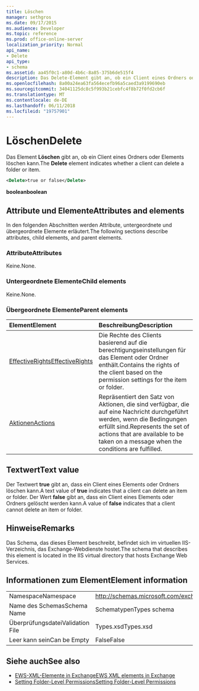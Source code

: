 ```yaml
---
title: Löschen
manager: sethgros
ms.date: 09/17/2015
ms.audience: Developer
ms.topic: reference
ms.prod: office-online-server
localization_priority: Normal
api_name:
- Delete
api_type:
- schema
ms.assetid: aa45f0c1-a80d-4b6c-8a85-375b6de515f4
description: Das Delete-Element gibt an, ob ein Client eines Ordners oder Elements löschen kann.
ms.openlocfilehash: 8a00a24ea63fa564ecefb96a5caed3a9199690eb
ms.sourcegitcommit: 34041125dc8c5f993b21cebfc4f8b72f0fd2cb6f
ms.translationtype: MT
ms.contentlocale: de-DE
ms.lasthandoff: 06/11/2018
ms.locfileid: "19757901"
---
```

# <a name="delete"></a><span data-ttu-id="f9437-103">Löschen</span><span class="sxs-lookup"><span data-stu-id="f9437-103">Delete</span></span>

<span data-ttu-id="f9437-104">Das Element **Löschen** gibt an, ob ein Client eines Ordners oder Elements löschen kann.</span><span class="sxs-lookup"><span data-stu-id="f9437-104">The **Delete** element indicates whether a client can delete a folder or item.</span></span> 
  
```XML
<Delete>true or false</Delete>
```

<span data-ttu-id="f9437-105">**boolean**</span><span class="sxs-lookup"><span data-stu-id="f9437-105">**boolean**</span></span>

## <a name="attributes-and-elements"></a><span data-ttu-id="f9437-106">Attribute und Elemente</span><span class="sxs-lookup"><span data-stu-id="f9437-106">Attributes and elements</span></span>

<span data-ttu-id="f9437-107">In den folgenden Abschnitten werden Attribute, untergeordnete und übergeordnete Elemente erläutert.</span><span class="sxs-lookup"><span data-stu-id="f9437-107">The following sections describe attributes, child elements, and parent elements.</span></span>
  
### <a name="attributes"></a><span data-ttu-id="f9437-108">Attribute</span><span class="sxs-lookup"><span data-stu-id="f9437-108">Attributes</span></span>

<span data-ttu-id="f9437-109">Keine.</span><span class="sxs-lookup"><span data-stu-id="f9437-109">None.</span></span>
  
### <a name="child-elements"></a><span data-ttu-id="f9437-110">Untergeordnete Elemente</span><span class="sxs-lookup"><span data-stu-id="f9437-110">Child elements</span></span>

<span data-ttu-id="f9437-111">Keine.</span><span class="sxs-lookup"><span data-stu-id="f9437-111">None.</span></span>
  
### <a name="parent-elements"></a><span data-ttu-id="f9437-112">Übergeordnete Elemente</span><span class="sxs-lookup"><span data-stu-id="f9437-112">Parent elements</span></span>

|<span data-ttu-id="f9437-113">**Element**</span><span class="sxs-lookup"><span data-stu-id="f9437-113">**Element**</span></span>|<span data-ttu-id="f9437-114">**Beschreibung**</span><span class="sxs-lookup"><span data-stu-id="f9437-114">**Description**</span></span>|
|:-----|:-----|
|[<span data-ttu-id="f9437-115">EffectiveRights</span><span class="sxs-lookup"><span data-stu-id="f9437-115">EffectiveRights</span></span>](effectiverights.md) <br/> |<span data-ttu-id="f9437-116">Die Rechte des Clients basierend auf die berechtigungseinstellungen für das Element oder Ordner enthält.</span><span class="sxs-lookup"><span data-stu-id="f9437-116">Contains the rights of the client based on the permission settings for the item or folder.</span></span>  <br/> |
|[<span data-ttu-id="f9437-117">Aktionen</span><span class="sxs-lookup"><span data-stu-id="f9437-117">Actions</span></span>](actions.md) <br/> |<span data-ttu-id="f9437-118">Repräsentiert den Satz von Aktionen, die sind verfügbar, die auf eine Nachricht durchgeführt werden, wenn die Bedingungen erfüllt sind.</span><span class="sxs-lookup"><span data-stu-id="f9437-118">Represents the set of actions that are available to be taken on a message when the conditions are fulfilled.</span></span>  <br/> |
   
## <a name="text-value"></a><span data-ttu-id="f9437-119">Textwert</span><span class="sxs-lookup"><span data-stu-id="f9437-119">Text value</span></span>

<span data-ttu-id="f9437-120">Der Textwert **true** gibt an, dass ein Client eines Elements oder Ordners löschen kann.</span><span class="sxs-lookup"><span data-stu-id="f9437-120">A text value of **true** indicates that a client can delete an item or folder.</span></span> <span data-ttu-id="f9437-121">Der Wert **false** gibt an, dass ein Client eines Elements oder Ordners gelöscht werden kann.</span><span class="sxs-lookup"><span data-stu-id="f9437-121">A value of **false** indicates that a client cannot delete an item or folder.</span></span> 
  
## <a name="remarks"></a><span data-ttu-id="f9437-122">Hinweise</span><span class="sxs-lookup"><span data-stu-id="f9437-122">Remarks</span></span>

<span data-ttu-id="f9437-123">Das Schema, das dieses Element beschreibt, befindet sich im virtuellen IIS-Verzeichnis, das Exchange-Webdienste hostet.</span><span class="sxs-lookup"><span data-stu-id="f9437-123">The schema that describes this element is located in the IIS virtual directory that hosts Exchange Web Services.</span></span>
  
## <a name="element-information"></a><span data-ttu-id="f9437-124">Informationen zum Element</span><span class="sxs-lookup"><span data-stu-id="f9437-124">Element information</span></span>

|||
|:-----|:-----|
|<span data-ttu-id="f9437-125">Namespace</span><span class="sxs-lookup"><span data-stu-id="f9437-125">Namespace</span></span>  <br/> |http://schemas.microsoft.com/exchange/services/2006/types  <br/> |
|<span data-ttu-id="f9437-126">Name des Schemas</span><span class="sxs-lookup"><span data-stu-id="f9437-126">Schema Name</span></span>  <br/> |<span data-ttu-id="f9437-127">Schematypen</span><span class="sxs-lookup"><span data-stu-id="f9437-127">Types schema</span></span>  <br/> |
|<span data-ttu-id="f9437-128">Überprüfungsdatei</span><span class="sxs-lookup"><span data-stu-id="f9437-128">Validation File</span></span>  <br/> |<span data-ttu-id="f9437-129">Types.xsd</span><span class="sxs-lookup"><span data-stu-id="f9437-129">Types.xsd</span></span>  <br/> |
|<span data-ttu-id="f9437-130">Leer kann sein</span><span class="sxs-lookup"><span data-stu-id="f9437-130">Can be Empty</span></span>  <br/> |<span data-ttu-id="f9437-131">False</span><span class="sxs-lookup"><span data-stu-id="f9437-131">False</span></span>  <br/> |
   
## <a name="see-also"></a><span data-ttu-id="f9437-132">Siehe auch</span><span class="sxs-lookup"><span data-stu-id="f9437-132">See also</span></span>

- [<span data-ttu-id="f9437-133">EWS-XML-Elemente in Exchange</span><span class="sxs-lookup"><span data-stu-id="f9437-133">EWS XML elements in Exchange</span></span>](ews-xml-elements-in-exchange.md)
- [<span data-ttu-id="f9437-134">Setting Folder-Level Permissions</span><span class="sxs-lookup"><span data-stu-id="f9437-134">Setting Folder-Level Permissions</span></span>](http://msdn.microsoft.com/library/c7530e86-5112-401c-b10a-9c054ae59f07%28Office.15%29.aspx)

